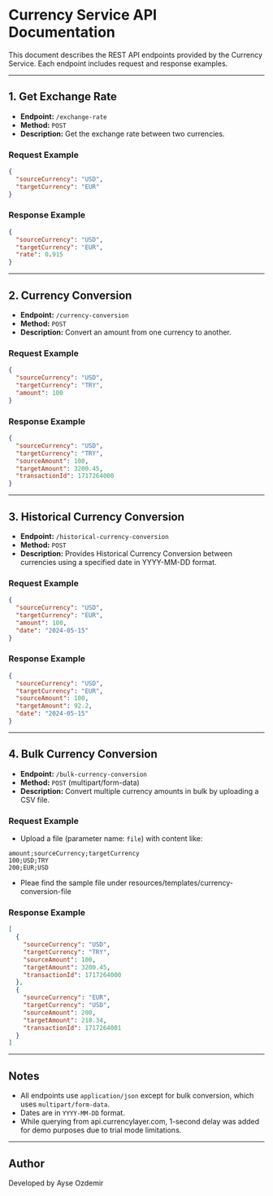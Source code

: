 # Currency Service API Documentation

This document describes the REST API endpoints provided by the Currency Service. Each endpoint includes request and response examples.

---

## 1. Get Exchange Rate

- **Endpoint:** `/exchange-rate`
- **Method:** `POST`
- **Description:** Get the exchange rate between two currencies.

### Request Example

```json
{
  "sourceCurrency": "USD",
  "targetCurrency": "EUR"
}
```

### Response Example

```json
{
  "sourceCurrency": "USD",
  "targetCurrency": "EUR",
  "rate": 0.915
}
```

---

## 2. Currency Conversion

- **Endpoint:** `/currency-conversion`
- **Method:** `POST`
- **Description:** Convert an amount from one currency to another.

### Request Example

```json
{
  "sourceCurrency": "USD",
  "targetCurrency": "TRY",
  "amount": 100
}
```

### Response Example

```json
{
  "sourceCurrency": "USD",
  "targetCurrency": "TRY",
  "sourceAmount": 100,
  "targetAmount": 3200.45,
  "transactionId": 1717264000
}
```

---

## 3. Historical Currency Conversion

- **Endpoint:** `/historical-currency-conversion`
- **Method:** `POST`
- **Description:** Provides Historical Currency Conversion between currencies using a specified date in YYYY-MM-DD format.

### Request Example

```json
{
  "sourceCurrency": "USD",
  "targetCurrency": "EUR",
  "amount": 100,
  "date": "2024-05-15"
}
```

### Response Example

```json
{
  "sourceCurrency": "USD",
  "targetCurrency": "EUR",
  "sourceAmount": 100,
  "targetAmount": 92.2,
  "date": "2024-05-15"
}
```

---

## 4. Bulk Currency Conversion

- **Endpoint:** `/bulk-currency-conversion`
- **Method:** `POST` (multipart/form-data)
- **Description:** Convert multiple currency amounts in bulk by uploading a CSV file.

### Request Example

- Upload a file (parameter name: `file`) with content like:

```
amount;sourceCurrency;targetCurrency
100;USD;TRY
200;EUR;USD
```
- Pleae find the sample file under resources/templates/currency-conversion-file
### Response Example

```json
[
  {
    "sourceCurrency": "USD",
    "targetCurrency": "TRY",
    "sourceAmount": 100,
    "targetAmount": 3200.45,
    "transactionId": 1717264000
  },
  {
    "sourceCurrency": "EUR",
    "targetCurrency": "USD",
    "sourceAmount": 200,
    "targetAmount": 218.34,
    "transactionId": 1717264001
  }
]
```

---

## Notes

- All endpoints use `application/json` except for bulk conversion, which uses `multipart/form-data`.
- Dates are in `YYYY-MM-DD` format.
- While querying from api.currencylayer.com, 1-second delay was added for demo purposes due to trial mode limitations.

---

## Author

Developed by Ayse Ozdemir

